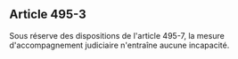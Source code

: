 Article 495-3
----
Sous réserve des dispositions de l'article 495-7, la mesure d'accompagnement
judiciaire n'entraîne aucune incapacité.
